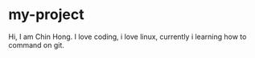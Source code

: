 # my-project
Hi, I am Chin Hong.
I love coding, i love linux, currently i learning how to command on git.
